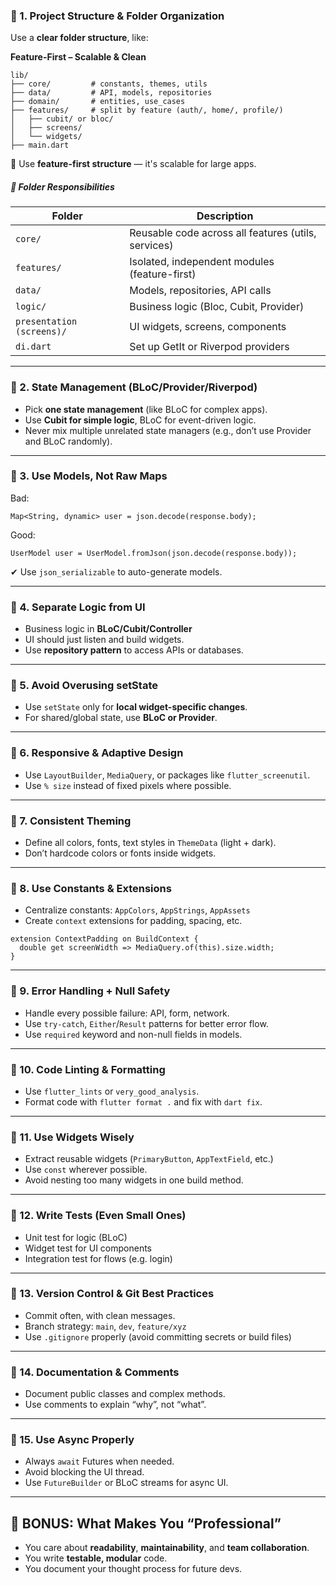 ### 🔹 1. **Project Structure & Folder Organization**

Use a **clear folder structure**, like: 

**Feature-First – Scalable & Clean**

```
lib/
├── core/         # constants, themes, utils
├── data/         # API, models, repositories
├── domain/       # entities, use_cases
├── features/     # split by feature (auth/, home/, profile/)
│   ├── cubit/ or bloc/
│   ├── screens/
│   └── widgets/
├── main.dart
```

🔸 Use **feature-first structure** — it's scalable for large apps.

##### 📁 Folder Responsibilities

| Folder                    | Description                                         |
| ------------------------- | --------------------------------------------------- |
| `core/`                   | Reusable code across all features (utils, services) |
| `features/`               | Isolated, independent modules (feature-first)       |
| `data/`                   | Models, repositories, API calls                     |
| `logic/`                  | Business logic (Bloc, Cubit, Provider)              |
| `presentation (screens)/` | UI widgets, screens, components                     |
| `di.dart`                 | Set up GetIt or Riverpod providers                  |

------

### 🔹 2. **State Management (BLoC/Provider/Riverpod)**

- Pick **one state management** (like BLoC for complex apps).
- Use **Cubit for simple logic**, BLoC for event-driven logic.
- Never mix multiple unrelated state managers (e.g., don’t use Provider and BLoC randomly).

------

### 🔹 3. **Use Models, Not Raw Maps**

Bad:

```
Map<String, dynamic> user = json.decode(response.body);
```

Good:

```
UserModel user = UserModel.fromJson(json.decode(response.body));
```

✔ Use `json_serializable` to auto-generate models.

------

### 🔹 4. **Separate Logic from UI**

- Business logic in **BLoC/Cubit/Controller**
- UI should just listen and build widgets.
- Use **repository pattern** to access APIs or databases.

------

### 🔹 5. **Avoid Overusing setState**

- Use `setState` only for **local widget-specific changes**.
- For shared/global state, use **BLoC or Provider**.

------

### 🔹 6. **Responsive & Adaptive Design**

- Use `LayoutBuilder`, `MediaQuery`, or packages like `flutter_screenutil`.
- Use `% size` instead of fixed pixels where possible.

------

### 🔹 7. **Consistent Theming**

- Define all colors, fonts, text styles in `ThemeData` (light + dark).
- Don’t hardcode colors or fonts inside widgets.

------

### 🔹 8. **Use Constants & Extensions**

- Centralize constants: `AppColors`, `AppStrings`, `AppAssets`
- Create `context` extensions for padding, spacing, etc.

```
extension ContextPadding on BuildContext {
  double get screenWidth => MediaQuery.of(this).size.width;
}
```

------

### 🔹 9. **Error Handling + Null Safety**

- Handle every possible failure: API, form, network.
- Use `try-catch`, `Either`/`Result` patterns for better error flow.
- Use `required` keyword and non-null fields in models.

------

### 🔹 10. **Code Linting & Formatting**

- Use `flutter_lints` or `very_good_analysis`.
- Format code with `flutter format .` and fix with `dart fix`.

------

### 🔹 11. **Use Widgets Wisely**

- Extract reusable widgets (`PrimaryButton`, `AppTextField`, etc.)
- Use `const` wherever possible.
- Avoid nesting too many widgets in one build method.

------

### 🔹 12. **Write Tests (Even Small Ones)**

- Unit test for logic (BLoC)
- Widget test for UI components
- Integration test for flows (e.g. login)

------

### 🔹 13. **Version Control & Git Best Practices**

- Commit often, with clean messages.
- Branch strategy: `main`, `dev`, `feature/xyz`
- Use `.gitignore` properly (avoid committing secrets or build files)

------

### 🔹 14. **Documentation & Comments**

- Document public classes and complex methods.
- Use comments to explain “why”, not “what”.

------

### 🔹 15. **Use Async Properly**

- Always `await` Futures when needed.
- Avoid blocking the UI thread.
- Use `FutureBuilder` or BLoC streams for async UI.

------

## 🧠 BONUS: What Makes You “Professional”

- You care about **readability**, **maintainability**, and **team collaboration**.
- You write **testable, modular** code.
- You document your thought process for future devs.